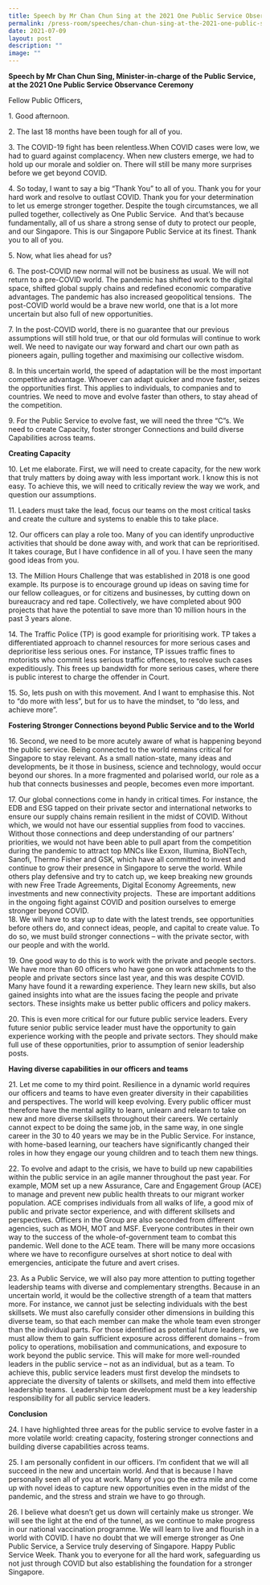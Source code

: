 ```yaml
---
title: Speech by Mr Chan Chun Sing at the 2021 One Public Service Observance Ceremony
permalink: /press-room/speeches/chan-chun-sing-at-the-2021-one-public-service-observance-ceremony/
date: 2021-07-09
layout: post
description: ""
image: ""
---
```

**Speech by Mr Chan Chun Sing, Minister-in-charge of the Public Service, at the 2021 One Public Service Observance Ceremony**

Fellow Public Officers,  
  
1\. Good afternoon.  
  
2\. The last 18 months have been tough for all of you.   
  
3\. The COVID-19 fight has been relentless.When COVID cases were low, we had to guard against complacency. When new clusters emerge, we had to hold up our morale and soldier on. There will still be many more surprises before we get beyond COVID. 

4\. So today, I want to say a big “Thank You” to all of you. Thank you for your hard work and resolve to outlast COVID. Thank you for your determination to let us emerge stronger together. Despite the tough circumstances, we all pulled together, collectively as One Public Service.  And that’s because fundamentally, all of us share a strong sense of duty to protect our people, and our Singapore. This is our Singapore Public Service at its finest. Thank you to all of you.  
  
5\. Now, what lies ahead for us?   
  
6\. The post-COVID new normal will not be business as usual. We will not return to a pre-COVID world. The pandemic has shifted work to the digital space, shifted global supply chains and redefined economic comparative advantages. The pandemic has also increased geopolitical tensions.  The post-COVID world would be a brave new world, one that is a lot more uncertain but also full of new opportunities.   
  
7\. In the post-COVID world, there is no guarantee that our previous assumptions will still hold true, or that our old formulas will continue to work well. We need to navigate our way forward and chart our own path as pioneers again, pulling together and maximising our collective wisdom.   
  
8\. In this uncertain world, the speed of adaptation will be the most important competitive advantage. Whoever can adapt quicker and move faster, seizes the opportunities first. This applies to individuals, to companies and to countries. We need to move and evolve faster than others, to stay ahead of the competition.   
  
9\. For the Public Service to evolve fast, we will need the three “C”s. We need to create Capacity, foster stronger Connections and build diverse Capabilities across teams.  
  
**Creating Capacity**  
  
10\. Let me elaborate. First, we will need to create capacity, for the new work that truly matters by doing away with less important work. I know this is not easy. To achieve this, we will need to critically review the way we work, and question our assumptions.   
  
11\. Leaders must take the lead, focus our teams on the most critical tasks and create the culture and systems to enable this to take place.   
  
12\. Our officers can play a role too. Many of you can identify unproductive activities that should be done away with, and work that can be reprioritised. It takes courage, But I have confidence in all of you. I have seen the many good ideas from you.   
  
13\. The Million Hours Challenge that was established in 2018 is one good example. Its purpose is to encourage ground up ideas on saving time for our fellow colleagues, or for citizens and businesses, by cutting down on bureaucracy and red tape. Collectively, we have completed about 900 projects that have the potential to save more than 10 million hours in the past 3 years alone.  
  
14\. The Traffic Police (TP) is good example for prioritising work. TP takes a differentiated approach to channel resources for more serious cases and deprioritise less serious ones. For instance, TP issues traffic fines to motorists who commit less serious traffic offences, to resolve such cases expeditiously. This frees up bandwidth for more serious cases, where there is public interest to charge the offender in Court.  
  
15\. So, lets push on with this movement. And I want to emphasise this. Not to “do more with less”, but for us to have the mindset, to “do less, and achieve more”.   

**Fostering Stronger Connections beyond Public Service and to the World**  
  
16\. Second, we need to be more acutely aware of what is happening beyond the public service. Being connected to the world remains critical for Singapore to stay relevant. As a small nation-state, many ideas and developments, be it those in business, science and technology, would occur beyond our shores. In a more fragmented and polarised world, our role as a hub that connects businesses and people, becomes even more important.  
  
17\. Our global connections come in handy in critical times. For instance, the EDB and ESG tapped on their private sector and international networks to ensure our supply chains remain resilient in the midst of COVID. Without which, we would not have our essential supplies from food to vaccines. Without those connections and deep understanding of our partners’ priorities, we would not have been able to pull apart from the competition during the pandemic to attract top MNCs like Exxon, Illumina, BioNTech, Sanofi, Thermo Fisher and GSK, which have all committed to invest and continue to grow their presence in Singapore to serve the world. While others play defensive and try to catch up, we keep breaking new grounds with new Free Trade Agreements, Digital Economy Agreements, new investments and new connectivity projects.  These are important additions in the ongoing fight against COVID and position ourselves to emerge stronger beyond COVID.   
18\. We will have to stay up to date with the latest trends, see opportunities before others do, and connect ideas, people, and capital to create value. To do so, we must build stronger connections – with the private sector, with our people and with the world.   
  
19\. One good way to do this is to work with the private and people sectors. We have more than 60 officers who have gone on work attachments to the people and private sectors since last year, and this was despite COVID. Many have found it a rewarding experience. They learn new skills, but also gained insights into what are the issues facing the people and private sectors. These insights make us better public officers and policy makers.   
  
20\. This is even more critical for our future public service leaders. Every future senior public service leader must have the opportunity to gain experience working with the people and private sectors. They should make full use of these opportunities, prior to assumption of senior leadership posts.    
  
**Having diverse capabilities in our officers and teams**  

21\. Let me come to my third point. Resilience in a dynamic world requires our officers and teams to have even greater diversity in their capabilities and perspectives. The world will keep evolving. Every public officer must therefore have the mental agility to learn, unlearn and relearn to take on new and more diverse skillsets throughout their careers. We certainly cannot expect to be doing the same job, in the same way, in one single career in the 30 to 40 years we may be in the Public Service. For instance, with home-based learning, our teachers have significantly changed their roles in how they engage our young children and to teach them new things.   
  
22\. To evolve and adapt to the crisis, we have to build up new capabilities within the public service in an agile manner throughout the past year. For example, MOM set up a new Assurance, Care and Engagement Group (ACE) to manage and prevent new public health threats to our migrant worker population. ACE comprises individuals from all walks of life, a good mix of public and private sector experience, and with different skillsets and perspectives. Officers in the Group are also seconded from different agencies, such as MOH, MOT and MSF. Everyone contributes in their own way to the success of the whole-of-government team to combat this pandemic. Well done to the ACE team. There will be many more occasions where we have to reconfigure ourselves at short notice to deal with emergencies, anticipate the future and avert crises.   
  
23\. As a Public Service, we will also pay more attention to putting together leadership teams with diverse and complementary strengths. Because in an uncertain world, it would be the collective strength of a team that matters more. For instance, we cannot just be selecting individuals with the best skillsets. We must also carefully consider other dimensions in building this diverse team, so that each member can make the whole team even stronger than the individual parts. For those identified as potential future leaders, we must allow them to gain sufficient exposure across different domains – from policy to operations, mobilisation and communications, and exposure to work beyond the public service. This will make for more well-rounded leaders in the public service – not as an individual, but as a team. To achieve this, public service leaders must first develop the mindsets to appreciate the diversity of talents or skillsets, and meld them into effective leadership teams.  Leadership team development must be a key leadership responsibility for all public service leaders.  
  
**Conclusion**  
  
24\. I have highlighted three areas for the public service to evolve faster in a more volatile world: creating capacity, fostering stronger connections and building diverse capabilities across teams.  
  
25\. I am personally confident in our officers. I’m confident that we will all succeed in the new and uncertain world. And that is because I have personally seen all of you at work. Many of you go the extra mile and come up with novel ideas to capture new opportunities even in the midst of the pandemic, and the stress and strain we have to go through.  
  
26\. I believe what doesn’t get us down will certainly make us stronger. We will see the light at the end of the tunnel, as we continue to make progress in our national vaccination programme. We will learn to live and flourish in a world with COVID. I have no doubt that we will emerge stronger as One Public Service, a Service truly deserving of Singapore. Happy Public Service Week. Thank you to everyone for all the hard work, safeguarding us not just through COVID but also establishing the foundation for a stronger Singapore.